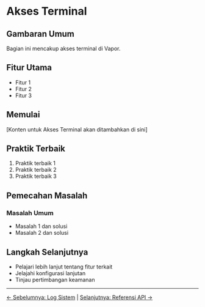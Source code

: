 # Akses Terminal

## Gambaran Umum

Bagian ini mencakup akses terminal di Vapor.

## Fitur Utama

- Fitur 1
- Fitur 2
- Fitur 3

## Memulai

[Konten untuk Akses Terminal akan ditambahkan di sini]

## Praktik Terbaik

1. Praktik terbaik 1
2. Praktik terbaik 2
3. Praktik terbaik 3

## Pemecahan Masalah

### Masalah Umum

- Masalah 1 dan solusi
- Masalah 2 dan solusi

## Langkah Selanjutnya

- Pelajari lebih lanjut tentang fitur terkait
- Jelajahi konfigurasi lanjutan
- Tinjau pertimbangan keamanan

---

[← Sebelumnya: Log Sistem](11-system-logs.md) | [Selanjutnya: Referensi API →](13-api-reference.md)
